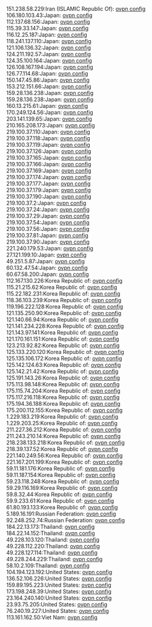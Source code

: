 151.238.58.229:Iran (ISLAMIC Republic Of): [ovpn config](vpn/151_238_58_229.ovpn)  
106.180.103.43:Japan: [ovpn config](vpn/106_180_103_43.ovpn)  
112.137.68.156:Japan: [ovpn config](vpn/112_137_68_156.ovpn)  
115.39.33.147:Japan: [ovpn config](vpn/115_39_33_147.ovpn)  
116.12.25.187:Japan: [ovpn config](vpn/116_12_25_187.ovpn)  
118.241.137.110:Japan: [ovpn config](vpn/118_241_137_110.ovpn)  
121.106.136.32:Japan: [ovpn config](vpn/121_106_136_32.ovpn)  
124.211.192.57:Japan: [ovpn config](vpn/124_211_192_57.ovpn)  
124.35.100.164:Japan: [ovpn config](vpn/124_35_100_164.ovpn)  
126.108.167.194:Japan: [ovpn config](vpn/126_108_167_194.ovpn)  
126.77.114.68:Japan: [ovpn config](vpn/126_77_114_68.ovpn)  
150.147.45.86:Japan: [ovpn config](vpn/150_147_45_86.ovpn)  
153.212.151.66:Japan: [ovpn config](vpn/153_212_151_66.ovpn)  
159.28.136.238:Japan: [ovpn config](vpn/159_28_136_238.ovpn)  
159.28.136.238:Japan: [ovpn config](vpn/159_28_136_238.ovpn)  
160.13.215.61:Japan: [ovpn config](vpn/160_13_215_61.ovpn)  
170.249.124.56:Japan: [ovpn config](vpn/170_249_124_56.ovpn)  
203.141.139.65:Japan: [ovpn config](vpn/203_141_139_65.ovpn)  
210.165.208.173:Japan: [ovpn config](vpn/210_165_208_173.ovpn)  
219.100.37.110:Japan: [ovpn config](vpn/219_100_37_110.ovpn)  
219.100.37.118:Japan: [ovpn config](vpn/219_100_37_118.ovpn)  
219.100.37.119:Japan: [ovpn config](vpn/219_100_37_119.ovpn)  
219.100.37.126:Japan: [ovpn config](vpn/219_100_37_126.ovpn)  
219.100.37.165:Japan: [ovpn config](vpn/219_100_37_165.ovpn)  
219.100.37.166:Japan: [ovpn config](vpn/219_100_37_166.ovpn)  
219.100.37.169:Japan: [ovpn config](vpn/219_100_37_169.ovpn)  
219.100.37.174:Japan: [ovpn config](vpn/219_100_37_174.ovpn)  
219.100.37.177:Japan: [ovpn config](vpn/219_100_37_177.ovpn)  
219.100.37.179:Japan: [ovpn config](vpn/219_100_37_179.ovpn)  
219.100.37.190:Japan: [ovpn config](vpn/219_100_37_190.ovpn)  
219.100.37.2:Japan: [ovpn config](vpn/219_100_37_2.ovpn)  
219.100.37.24:Japan: [ovpn config](vpn/219_100_37_24.ovpn)  
219.100.37.29:Japan: [ovpn config](vpn/219_100_37_29.ovpn)  
219.100.37.54:Japan: [ovpn config](vpn/219_100_37_54.ovpn)  
219.100.37.56:Japan: [ovpn config](vpn/219_100_37_56.ovpn)  
219.100.37.81:Japan: [ovpn config](vpn/219_100_37_81.ovpn)  
219.100.37.90:Japan: [ovpn config](vpn/219_100_37_90.ovpn)  
221.240.179.53:Japan: [ovpn config](vpn/221_240_179_53.ovpn)  
27.121.199.10:Japan: [ovpn config](vpn/27_121_199_10.ovpn)  
49.251.5.87:Japan: [ovpn config](vpn/49_251_5_87.ovpn)  
60.132.47.54:Japan: [ovpn config](vpn/60_132_47_54.ovpn)  
60.67.58.200:Japan: [ovpn config](vpn/60_67_58_200.ovpn)  
112.167.130.226:Korea Republic of: [ovpn config](vpn/112_167_130_226.ovpn)  
115.21.215.62:Korea Republic of: [ovpn config](vpn/115_21_215_62.ovpn)  
115.22.182.231:Korea Republic of: [ovpn config](vpn/115_22_182_231.ovpn)  
118.36.103.239:Korea Republic of: [ovpn config](vpn/118_36_103_239.ovpn)  
119.196.222.128:Korea Republic of: [ovpn config](vpn/119_196_222_128.ovpn)  
121.135.250.90:Korea Republic of: [ovpn config](vpn/121_135_250_90.ovpn)  
121.140.66.94:Korea Republic of: [ovpn config](vpn/121_140_66_94.ovpn)  
121.141.234.228:Korea Republic of: [ovpn config](vpn/121_141_234_228.ovpn)  
121.143.97.141:Korea Republic of: [ovpn config](vpn/121_143_97_141.ovpn)  
121.170.161.151:Korea Republic of: [ovpn config](vpn/121_170_161_151.ovpn)  
123.213.92.82:Korea Republic of: [ovpn config](vpn/123_213_92_82.ovpn)  
125.133.220.120:Korea Republic of: [ovpn config](vpn/125_133_220_120.ovpn)  
125.135.106.172:Korea Republic of: [ovpn config](vpn/125_135_106_172.ovpn)  
125.142.124.63:Korea Republic of: [ovpn config](vpn/125_142_124_63.ovpn)  
125.142.21.42:Korea Republic of: [ovpn config](vpn/125_142_21_42.ovpn)  
125.191.143.26:Korea Republic of: [ovpn config](vpn/125_191_143_26.ovpn)  
175.113.98.148:Korea Republic of: [ovpn config](vpn/175_113_98_148.ovpn)  
175.115.74.204:Korea Republic of: [ovpn config](vpn/175_115_74_204.ovpn)  
175.117.216.118:Korea Republic of: [ovpn config](vpn/175_117_216_118.ovpn)  
175.194.36.188:Korea Republic of: [ovpn config](vpn/175_194_36_188.ovpn)  
175.200.112.155:Korea Republic of: [ovpn config](vpn/175_200_112_155.ovpn)  
1.229.183.219:Korea Republic of: [ovpn config](vpn/1_229_183_219.ovpn)  
1.229.203.25:Korea Republic of: [ovpn config](vpn/1_229_203_25.ovpn)  
211.227.36.212:Korea Republic of: [ovpn config](vpn/211_227_36_212.ovpn)  
211.243.210.14:Korea Republic of: [ovpn config](vpn/211_243_210_14.ovpn)  
218.238.133.218:Korea Republic of: [ovpn config](vpn/218_238_133_218.ovpn)  
218.39.137.52:Korea Republic of: [ovpn config](vpn/218_39_137_52.ovpn)  
221.140.249.56:Korea Republic of: [ovpn config](vpn/221_140_249_56.ovpn)  
221.167.201.199:Korea Republic of: [ovpn config](vpn/221_167_201_199.ovpn)  
59.11.181.176:Korea Republic of: [ovpn config](vpn/59_11_181_176.ovpn)  
59.11.187.154:Korea Republic of: [ovpn config](vpn/59_11_187_154.ovpn)  
59.23.118.248:Korea Republic of: [ovpn config](vpn/59_23_118_248.ovpn)  
59.29.116.169:Korea Republic of: [ovpn config](vpn/59_29_116_169.ovpn)  
59.8.32.44:Korea Republic of: [ovpn config](vpn/59_8_32_44.ovpn)  
59.9.233.61:Korea Republic of: [ovpn config](vpn/59_9_233_61.ovpn)  
61.80.193.133:Korea Republic of: [ovpn config](vpn/61_80_193_133.ovpn)  
5.189.16.191:Russian Federation: [ovpn config](vpn/5_189_16_191.ovpn)  
92.248.252.74:Russian Federation: [ovpn config](vpn/92_248_252_74.ovpn)  
184.22.13.173:Thailand: [ovpn config](vpn/184_22_13_173.ovpn)  
184.22.14.152:Thailand: [ovpn config](vpn/184_22_14_152.ovpn)  
49.228.103.120:Thailand: [ovpn config](vpn/49_228_103_120.ovpn)  
49.228.112.220:Thailand: [ovpn config](vpn/49_228_112_220.ovpn)  
49.228.127.114:Thailand: [ovpn config](vpn/49_228_127_114.ovpn)  
49.228.244.229:Thailand: [ovpn config](vpn/49_228_244_229.ovpn)  
58.10.2.109:Thailand: [ovpn config](vpn/58_10_2_109.ovpn)  
104.194.123.192:United States: [ovpn config](vpn/104_194_123_192.ovpn)  
136.52.106.226:United States: [ovpn config](vpn/136_52_106_226.ovpn)  
159.89.195.223:United States: [ovpn config](vpn/159_89_195_223.ovpn)  
173.198.248.39:United States: [ovpn config](vpn/173_198_248_39.ovpn)  
23.164.240.140:United States: [ovpn config](vpn/23_164_240_140.ovpn)  
23.93.75.205:United States: [ovpn config](vpn/23_93_75_205.ovpn)  
76.240.19.227:United States: [ovpn config](vpn/76_240_19_227.ovpn)  
113.161.162.50:Viet Nam: [ovpn config](vpn/113_161_162_50.ovpn)  
